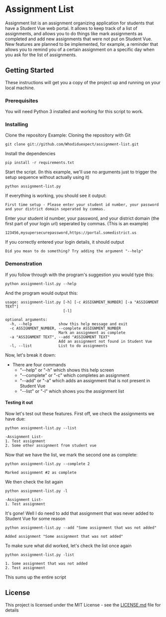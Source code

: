 # Assignment List

Assignment list is an assignment organizing application for students that have a Student Vue web portal. It allows to keep track of a list of assignments, and allows you to do things like mark assignments as completed and add new assignments that were not put on Student Vue. New features are planned to be implemented, for example, a reminder that allows you to remind you of a certain assignment on a specific day when you ask for the list of assignments.

## Getting Started

These instructions will get you a copy of the project up and running on your local machine.

### Prerequisites

You will need Python 3 installed and working for this script to work.

### Installing

Clone the repository
Example: Cloning the repository with Git
```
git clone git://github.com/Whodiduexpect/assignment-list.git
```

Install the dependencies

```
pip install -r requirements.txt
```

Start the script. (In this example, we'll use no arguments just to trigger the setup sequence without actually using it)

```
python assignment-list.py
```

If everything is working, you should see it output:
```
First time setup - Please enter your student id number, your password and your district domain seperated by commas.
```
Enter your student id number, your password, and your district domain (the first part of your login url) seperated by commas.
(This is an example)
```
123456,mysupersecurepassword,https://portal.somedistrict.us
```
If you correctly entered your login details, it should output
```
Did you mean to do something? Try adding the argument "--help"
```
### Demonstration
If you follow through with the program's suggestion you would type this:
```
python assignment-list.py --help
```
And the program would output this:
```
usage: assignment-list.py [-h] [-c ASSIGNMENT_NUMBER] [-a "ASSIGNMENT TEXT"]
                          [-l]

optional arguments:
  -h, --help            show this help message and exit
  -c ASSIGNMENT_NUMBER, --complete ASSIGNMENT_NUMBER
                        Mark an assignment as complete
  -a "ASSIGNMENT TEXT", --add "ASSIGNMENT TEXT"
                        Add an assignment not found in Student Vue
  -l, --list            List to do assignments
```
Now, let's break it down:
* There are four commands
	- "--help" or "-h" which shows this help screen
	- "--complete" or "-c" which completes an assignment
	- "--add" or "-a" which adds an assignment that is not present in Student Vue
	- "--list" or "-l" which shows you the assignment list
#### Testing it out
Now let's test out these features.
First off, we check the assignments we have due:
```
python assignment-list.py --list
```
```
-Assignment List-
1. Test assignment
2. Some other assignment from student vue
```
Now that we have the list, we mark the second one as complete:
```
python assignment-list.py --complete 2
```
```
Marked assignment #2 as complete
```
We then check the list again
```
python assignment-list.py -l
```
```
-Assignment List-
1. Test assignment
```
It's gone! Well I do need to add that assignment that was never added to Student Vue for some reason
```
python assignment-list.py --add "Some assignment that was not added"
```
```
Added assignment "Some assignment that was not added"
```
To make sure what did worked, let's check the list once again
```
python assignment-list.py -list
```
```
1. Some assignment that was not added
2. Test assignment
```
This sums up the entire script

## License

This project is licensed under the MIT License - see the [LICENSE.md](LICENSE.md) file for details
